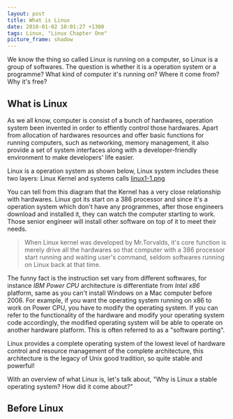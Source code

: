 ```yaml
---
layout: post
title: What is Linux 
date: 2018-01-02 10:01:27 +1300
tags: Linux, "Linux Chapter One"
picture_frame: shadow
---
```



We know the thing so called Linux is running on a computer, so Linux is a group of softwares. The question is whether it is a operation system or a programme? What kind of computer it's running on? Where it come from? Why it's free? 



## What is Linux

As we all know, computer is consist of a bunch of hardwares, operation system been invented in order to effiently control those hardwares. Apart from allocation of hardwares resources and offer basic functions for running computers, such as networking, memory management, it also provide a set of system interfaces along with a developer-friendly environment to make developers' life easier.

Linux is a operation system as shown below, Linux system includes these two layers: Linux Kernel and systems calls
[linux1-1.png]()

You can tell from this diagram that the Kernel has a very close relationship with hardwares. Linux got its start on a 386 processor and since it's a operation system which don't have any programmes, after those engineers download and installed it, they can watch the computer starting to work. Those senior engineer will install other software on top of it to meet their needs.

>When Linux kernel was developed by Mr.Torvalds, it's core function is merely drive all the hardwares so that computer with a 386 processor start running and waiting user's command, seldom softwares running on Linux back at that time.

The funny fact is the instruction set vary from different softwares, for instance *IBM Power CPU* architecture is differentiate from *Intel x86* platform, same as you can't install Windows on a Mac computer before 2006. For example, if you want the operating system running on x86 to work on Power CPU, you have to modify the operating system. If you can refer to the functionality of the hardware and modify your operating system code accordingly, the modified operating system will be able to operate on another hardware platform. This is often referred to as a "software porting".

Linux provides a complete operating system of the lowest level of hardware control and resource management of the complete architecture, this architecture is the legacy of Unix good tradition, so quite stable and powerful! 

With an overview of what Linux is, let's talk about, "Why is Linux a stable operating system? How did it come about?"

## Before Linux